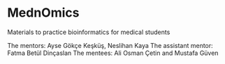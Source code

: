 # MednOmics
Materials to practice bioinformatics for medical students

The mentors: Ayse Gökçe Keşküş, Neslihan Kaya
The assistant mentor: Fatma Betül Dinçaslan
The mentees: Ali Osman Çetin and Mustafa Güven
